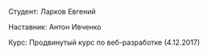 Студент: Ларков Евгений

Наставник: Антон Ивченко

Курс: Продвинутый курс по веб-разработке (4.12.2017)
